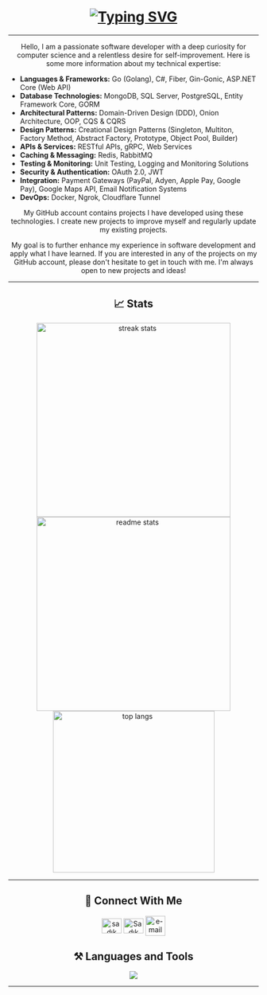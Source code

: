 
<h1 align="center">
    <a href="https://git.io/typing-svg"><img src="https://readme-typing-svg.herokuapp.com?font=Fira+Code&pause=1000&color=2CACF7&center=do%C4%9Fru&vCenter=do%C4%9Fru&repeat=do%C4%9Fru&width=345&height=35&lines=Hello!+%F0%9F%91%8B+I'm+Sad%C4%B1k+S%C3%BCnb%C3%BCl!" alt="Typing SVG" /></a>
</h1>

<hr/>
<div align="center">
    <p>Hello, I am a passionate software developer with a deep curiosity for computer science and a relentless desire for self-improvement. Here is some more information about my technical expertise:</p>
    <ul align="left">
        <li><strong>Languages & Frameworks:</strong> Go (Golang), C#, Fiber, Gin-Gonic, ASP.NET Core (Web API) </li>
        <li><strong>Database Technologies:</strong> MongoDB, SQL Server, PostgreSQL, Entity Framework Core, GORM</li>
        <li><strong>Architectural Patterns:</strong> Domain-Driven Design (DDD), Onion Architecture, OOP, CQS & CQRS</li>
        <li><strong>Design Patterns:</strong> Creational Design Patterns (Singleton, Multiton, Factory Method, Abstract Factory, Prototype, Object Pool, Builder)</li>
        <li><strong>APIs & Services:</strong> RESTful APIs, gRPC, Web Services</li>
        <li><strong>Caching & Messaging:</strong> Redis, RabbitMQ</li>
        <li><strong>Testing & Monitoring:</strong> Unit Testing, Logging and Monitoring Solutions</li>
        <li><strong>Security & Authentication:</strong> OAuth 2.0, JWT</li>
        <li><strong>Integration:</strong> Payment Gateways (PayPal, Adyen, Apple Pay, Google Pay), Google Maps API, Email Notification Systems</li>
        <li><strong>DevOps:</strong> Docker, Ngrok, Cloudflare Tunnel</li>
    </ul>
    <p>My GitHub account contains projects I have developed using these technologies. I create new projects to improve myself and regularly update my existing projects.</p>
    <p>My goal is to further enhance my experience in software development and apply what I have learned. If you are interested in any of the projects on my GitHub account, please don't hesitate to get in touch with me. I'm always open to new projects and ideas!</p>
</div>



<hr/>

<h2 align="center">📈 Stats </h2>

<div align=center>
  <img width=390 src="https://streak-stats.demolab.com/?user=SadikSunbul&count_private=true&theme=react&border_radius=10" alt="streak stats"/>
  <img width=390 src="https://github-readme-stats.vercel.app/api?username=SadikSunbul&show_icons=true&theme=react&rank_icon=github&border_radius=10" alt="readme stats" />
  <br/>
  <img width=325 align="center" src="https://github-readme-stats.vercel.app/api/top-langs/?username=SadikSunbul&hide=HTML&langs_count=8&layout=compact&theme=react&border_radius=10&size_weight=0.5&count_weight=0.5&exclude_repo=github-readme-stats" alt="top langs" />
</div>

<hr/>

<h2 align="center">🔗 Connect With Me </h2>
        <p align="center">
        <a href="https://www.linkedin.com/in/sad%C4%B1k-s%C3%BCnb%C3%BCl-736873258/" target="blank"><img align="center" src="https://raw.githubusercontent.com/rahuldkjain/github-profile-readme-generator/master/src/images/icons/Social/linked-in-alt.svg" alt="sadık sünbül" height="30" width="40" /></a>
        <a href="https://discord.gg/Sadık Sünbül#3106" target="blank"><img align="center" src="https://raw.githubusercontent.com/rahuldkjain/github-profile-readme-generator/master/src/images/icons/Social/discord.svg" alt="Sadık Sünbül#3106" height="30" width="40" /></a>
        <a href="mailto:jsjsqwe12@gmail.com" target="blank">
        <img src="https://img.icons8.com/fluency/256/mail.png" img align="center" alt="e-mail" height="40" width="40">
      </a>
       </p>
<h2 align="center">⚒️ Languages and Tools </h2>

<div align="center">
    <img src="https://skillicons.dev/icons?i=go,cs,solidity,c,dotnet,rabbitmq,redis,cloudflare,elasticsearch,docker,kubernetes,mongodb,mysql,postgres,postman,gcp,netlify,githubactions,git,github,visualstudio,vscode,md,supabase,netlify,bash,discord,linkedin,gmail%22" /><br>
</div>

<hr/>
